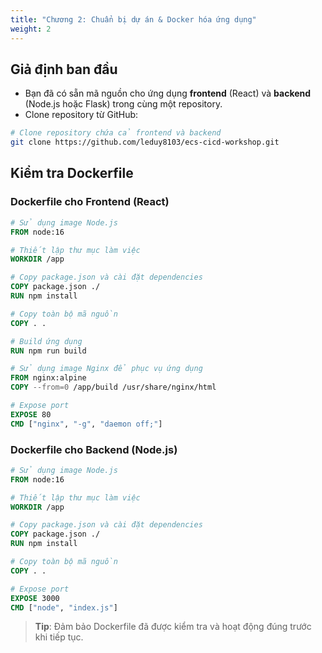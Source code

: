 ```yaml
---
title: "Chương 2: Chuẩn bị dự án & Docker hóa ứng dụng"
weight: 2
---
```


## Giả định ban đầu

- Bạn đã có sẵn mã nguồn cho ứng dụng **frontend** (React) và **backend** (Node.js hoặc Flask) trong cùng một repository.
- Clone repository từ GitHub:

```bash
# Clone repository chứa cả frontend và backend
git clone https://github.com/leduy8103/ecs-cicd-workshop.git
```

## Kiểm tra Dockerfile

### Dockerfile cho Frontend (React)

```dockerfile
# Sử dụng image Node.js
FROM node:16

# Thiết lập thư mục làm việc
WORKDIR /app

# Copy package.json và cài đặt dependencies
COPY package.json ./
RUN npm install

# Copy toàn bộ mã nguồn
COPY . .

# Build ứng dụng
RUN npm run build

# Sử dụng image Nginx để phục vụ ứng dụng
FROM nginx:alpine
COPY --from=0 /app/build /usr/share/nginx/html

# Expose port
EXPOSE 80
CMD ["nginx", "-g", "daemon off;"]
```

### Dockerfile cho Backend (Node.js)

```dockerfile
# Sử dụng image Node.js
FROM node:16

# Thiết lập thư mục làm việc
WORKDIR /app

# Copy package.json và cài đặt dependencies
COPY package.json ./
RUN npm install

# Copy toàn bộ mã nguồn
COPY . .

# Expose port
EXPOSE 3000
CMD ["node", "index.js"]
```

> **Tip**: Đảm bảo Dockerfile đã được kiểm tra và hoạt động đúng trước khi tiếp tục.
